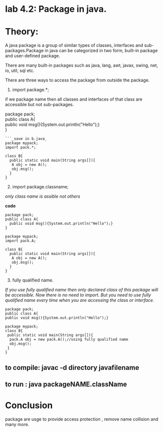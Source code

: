 
# lab 4.2: Package in java.
 


# Theory:
 A java package is a group of similar types of classes, interfaces and sub-packages.Package in java can be categorized in two form, built-in package and user-defined package.

There are many built-in packages such as java, lang, awt, javax, swing, net, io, util, sql etc.

 There are three ways to access the package from outside the package.

  1. import package.*;


  if we package name then all classes and interfaces of that class are accessible but not sub-packages.



  
package pack;  
public class A{  
  public void msg(){System.out.println("Hello");}  
}  
```
```_save in b.java_
package mypack;  
import pack.*;  
  
class B{  
  public static void main(String args[]){  
   A obj = new A();  
   obj.msg();  
  }  
}  
```

  2. import package.classname;

_only class name is assible not others_

**code**

```
package pack;  
public class A{  
  public void msg(){System.out.println("Hello");}  
}  
```
```
package mypack;  
import pack.A;  
  
class B{  
  public static void main(String args[]){  
   A obj = new A();  
   obj.msg();  
  }  
}  
```



  3. fully qualified name.

  _If you use fully qualified name then only declared class of this package will be accessible. Now there is no need to import. But you need to use fully qualified name every time when you are accessing the class or interface._

  ```
  package pack;  
public class A{  
  public void msg(){System.out.println("Hello");}  
  ```
 ```
 package mypack;  
class B{  
  public static void main(String args[]){  
   pack.A obj = new pack.A();//using fully qualified name  
   obj.msg();  
  }  
}  
 ```


## to compile: javac -d directory javafilename
## to run : java packageNAME.className

# Conclusion 
 package are usge to provide access protection , remove name collision and many more.
